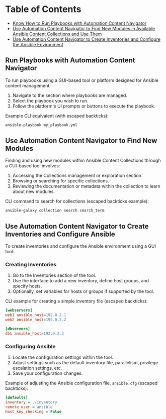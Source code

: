 # Table of Contents

- [Know How to Run Playbooks with Automation Content Navigator](#know-how-to-run-playbooks-with-automation-content-navigator)
- [Use Automation Content Navigator to Find New Modules in Available Ansible Content Collections and Use Them](#use-automation-content-navigator-to-find-new-modules-in-available-ansible-content-collections-and-use-them)
- [Use Automation Content Navigator to Create Inventories and Configure the Ansible Environment](#use-automation-content-navigator-to-create-inventories-and-configure-the-ansible-environment)


## Run Playbooks with Automation Content Navigator

To run playbooks using a GUI-based tool or platform designed for Ansible content management:

1. Navigate to the section where playbooks are managed.
2. Select the playbook you wish to run.
3. Follow the platform's UI prompts or buttons to execute the playbook.

Example CLI equivalent (with escaped backticks):
```bash
ansible-playbook my_playbook.yml
```

## Use Automation Content Navigator to Find New Modules

Finding and using new modules within Ansible Content Collections through a GUI-based tool involves:

1. Accessing the Collections management or exploration section.
2. Browsing or searching for specific collections.
3. Reviewing the documentation or metadata within the collection to learn about new modules.

CLI command to search for collections (escaped backticks example):
```bash
ansible-galaxy collection search search_term
```

## Use Automation Content Navigator to Create Inventories and Configure Ansible

To create inventories and configure the Ansible environment using a GUI tool:

### Creating Inventories
1. Go to the Inventories section of the tool.
2. Use the interface to add a new inventory, define host groups, and specify hosts.
3. Optionally, set variables for hosts or groups if supported by the tool.

CLI example for creating a simple inventory file (escaped backticks):
```ini
[webservers]
web1 ansible_host=192.0.2.1
web2 ansible_host=192.0.2.2

[dbservers]
db1 ansible_host=192.0.2.3
```

### Configuring Ansible
1. Locate the configuration settings within the tool.
2. Adjust settings such as the default inventory file, parallelism, privilege escalation settings, etc.
3. Save your configuration changes.

Example of adjusting the Ansible configuration file, `ansible.cfg` (escaped backticks):
```ini
[defaults]
inventory = ./inventory
remote_user = ansible
host_key_checking = False
```
